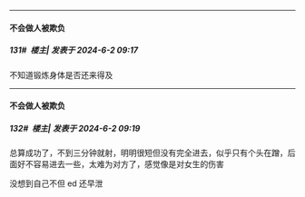 ﻿
*****

####  不会做人被欺负  
##### 131#         楼主| 发表于 2024-6-2 09:17

不知道锻炼身体是否还来得及

*****

####  不会做人被欺负  
##### 132#         楼主| 发表于 2024-6-2 09:19

总算成功了，不到三分钟就射，明明很短但没有完全进去，似乎只有个头在蹭，后面好不容易进去一些，太难为对方了，感觉像是对女生的伤害

没想到自己不但 ed 还早泄

